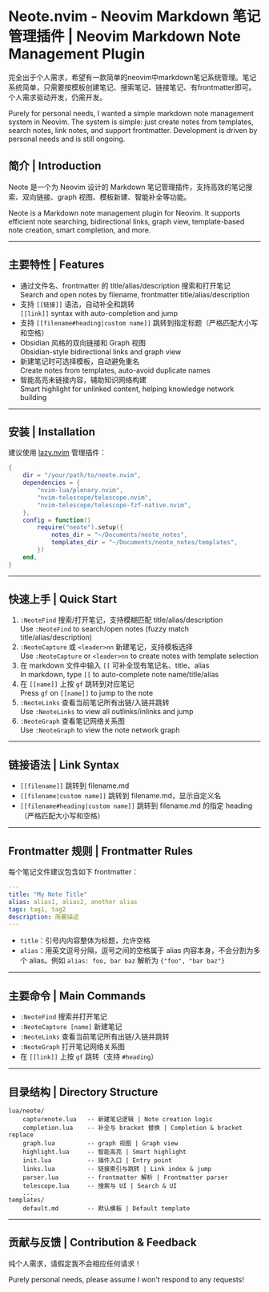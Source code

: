 # Neote.nvim - Neovim Markdown 笔记管理插件 | Neovim Markdown Note Management Plugin

完全出于个人需求，希望有一款简单的neovim中markdown笔记系统管理。笔记系统简单，只需要按模板创建笔记、搜索笔记、链接笔记、有frontmatter即可。个人需求驱动开发，仍需开发。

Purely for personal needs, I wanted a simple markdown note management system in Neovim. The system is simple: just create notes from templates, search notes, link notes, and support frontmatter. Development is driven by personal needs and is still ongoing.

## 简介 | Introduction

Neote 是一个为 Neovim 设计的 Markdown 笔记管理插件，支持高效的笔记搜索、双向链接、graph 视图、模板新建、智能补全等功能。

Neote is a Markdown note management plugin for Neovim. It supports efficient note searching, bidirectional links, graph view, template-based note creation, smart completion, and more.

---

## 主要特性 | Features

- 通过文件名、frontmatter 的 title/alias/description 搜索和打开笔记  
  Search and open notes by filename, frontmatter title/alias/description
- 支持 `[[链接]]` 语法，自动补全和跳转  
  `[[link]]` syntax with auto-completion and jump
- 支持 `[[filename#heading|custom name]]` 跳转到指定标题（严格匹配大小写和空格）
- Obsidian 风格的双向链接和 Graph 视图  
  Obsidian-style bidirectional links and graph view
- 新建笔记时可选择模板，自动避免重名  
  Create notes from templates, auto-avoid duplicate names
- 智能高亮未链接内容，辅助知识网络构建  
  Smart highlight for unlinked content, helping knowledge network building

---

## 安装 | Installation

建议使用 [lazy.nvim](https://github.com/folke/lazy.nvim) 管理插件：

```lua
{
    dir = "/your/path/to/neote.nvim",
    dependencies = {
        "nvim-lua/plenary.nvim",
        "nvim-telescope/telescope.nvim",
        "nvim-telescope/telescope-fzf-native.nvim",
    },
    config = function()
        require("neote").setup({
            notes_dir = "~/Documents/neote_notes",
            templates_dir = "~/Documents/neote_notes/templates",
        })
    end,
}
```

---

## 快速上手 | Quick Start

1. `:NeoteFind` 搜索/打开笔记，支持模糊匹配 title/alias/description  
   Use `:NeoteFind` to search/open notes (fuzzy match title/alias/description)
2. `:NeoteCapture` 或 `<leader>nn` 新建笔记，支持模板选择  
   Use `:NeoteCapture` or `<leader>nn` to create notes with template selection
3. 在 markdown 文件中输入 `[[` 可补全现有笔记名、title、alias  
   In markdown, type `[[` to auto-complete note name/title/alias
4. 在 `[[name]]` 上按 `gf` 跳转到对应笔记  
   Press `gf` on `[[name]]` to jump to the note
5. `:NeoteLinks` 查看当前笔记所有出链/入链并跳转  
   Use `:NeoteLinks` to view all outlinks/inlinks and jump
6. `:NeoteGraph` 查看笔记网络关系图  
   Use `:NeoteGraph` to view the note network graph

---

## 链接语法 | Link Syntax

- `[[filename]]` 跳转到 filename.md
- `[[filename|custom name]]` 跳转到 filename.md，显示自定义名
- `[[filename#heading|custom name]]` 跳转到 filename.md 的指定 heading（严格匹配大小写和空格）

---

## Frontmatter 规则 | Frontmatter Rules

每个笔记文件建议包含如下 frontmatter：

```yaml
---
title: "My Note Title"
alias: alias1, alias2, another alias
tags: tag1, tag2
description: 简要描述
---
```

- `title`：引号内内容整体为标题，允许空格
- `alias`：用英文逗号分隔，逗号之间的空格属于 alias 内容本身，不会分割为多个 alias。例如 `alias: foo, bar baz` 解析为 `{"foo", "bar baz"}`

---

## 主要命令 | Main Commands

- `:NeoteFind` 搜索并打开笔记
- `:NeoteCapture [name]` 新建笔记
- `:NeoteLinks` 查看当前笔记所有出链/入链并跳转
- `:NeoteGraph` 打开笔记网络关系图
- 在 `[[link]]` 上按 `gf` 跳转（支持 `#heading`）

---

## 目录结构 | Directory Structure

```
lua/neote/
    capturenote.lua   -- 新建笔记逻辑 | Note creation logic
    completion.lua    -- 补全与 bracket 替换 | Completion & bracket replace
    graph.lua         -- graph 视图 | Graph view
    highlight.lua     -- 智能高亮 | Smart highlight
    init.lua          -- 插件入口 | Entry point
    links.lua         -- 链接索引与跳转 | Link index & jump
    parser.lua        -- frontmatter 解析 | Frontmatter parser
    telescope.lua     -- 搜索与 UI | Search & UI
    ...
templates/
    default.md        -- 默认模板 | Default template
```

---

## 贡献与反馈 | Contribution & Feedback

纯个人需求，请假定我不会相应任何请求！

Purely personal needs, please assume I won't respond to any requests!